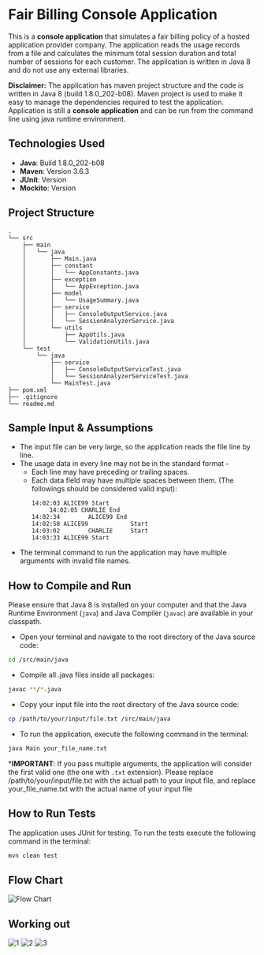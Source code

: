 # Fair Billing Console Application 

This is a **console application** that simulates a fair billing policy of a hosted application provider company. 
The application reads the usage records from a file and calculates the minimum total session duration and total number of sessions for each customer.
The application is written in Java 8 and do not use any external libraries.

**Disclaimer:** The application has maven project structure and the code is written in Java 8 (build 1.8.0_202-b08). 
Maven project is used to make it easy to manage the dependencies required to test the application. 
Application is still a **console application** and can be run from the command line using java runtime environment. 

## Technologies Used
- **Java**: Build 1.8.0_202-b08
- **Maven**: Version 3.6.3
- **JUnit**: Version 
- **Mockito**: Version

## Project Structure
```
.
└── src
    ├── main
    │   └── java
    │       ├── Main.java
    │       ├── constant
    │       │   └── AppConstants.java
    │       ├── exception
    │       │   └── AppException.java
    │       ├── model
    │       │   └── UsageSummary.java
    │       ├── service
    │       │   ├── ConsoleOutputService.java
    │       │   └── SessionAnalyzerService.java
    │       └── utils
    │           ├── AppUtils.java
    │           └── ValidationUtils.java
    └── test
        └── java
            ├── service
            │   ├── ConsoleOutputServiceTest.java
            │   └── SessionAnalyzerServiceTest.java
            └── MainTest.java
├── pom.xml
├── .gitignore
└── readme.md

```

## Sample Input & Assumptions
- The input file can be very large, so the application reads the file line by line.
- The usage data in every line may not be in the standard format -  
  - Each line may have preceding or trailing spaces.
  - Each data field may have multiple spaces between them. (The followings should be considered valid input):
    ```
    14:02:03 ALICE99 Start
         14:02:05 CHARLIE End
    14:02:34        ALICE99 End
    14:02:58 ALICE99            Start      
    14:03:02        CHARLIE     Start
    14:03:33 ALICE99 Start
    ```
- The terminal command to run the application may have multiple arguments with invalid file names.

## How to Compile and Run
Please ensure that Java 8 is installed on your computer and that the Java Runtime Environment (`java`) and Java Compiler (`javac`) are available in your classpath.  
- Open your terminal and navigate to the root directory of the Java source code:
```bash
cd /src/main/java  
```
- Compile all .java files inside all packages:
```bash
javac **/*.java  
```
- Copy your input file into the root directory of the Java source code:
```bash
cp /path/to/your/input/file.txt /src/main/java  
```
- To run the application, execute the following command in the terminal:
```bash
java Main your_file_name.txt
```
***IMPORTANT**: If you pass multiple arguments, the application will consider the first valid one (the one with `.txt` extension).  Please replace /path/to/your/input/file.txt with the actual path to your input file, and replace your_file_name.txt with the actual name of your input file

## How to Run Tests
The application uses JUnit for testing. To run the tests execute the following command in the terminal:
```bash
mvn clean test
```

## Flow Chart
![Flow Chart](./images/fair-billing-flow-chart.drawio.png)


## Working out
![1](./images/1.jpeg)
![2](./images/2.jpeg)
![3](./images/3.jpeg)
